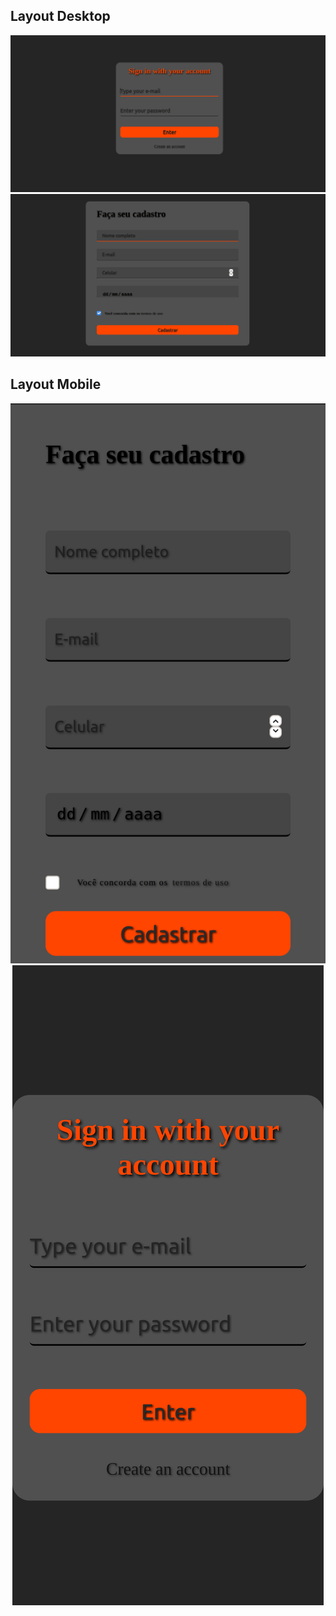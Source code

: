 ## Layout Desktop

<p align="center">
  <img src="./git/entrar.png">
  <br>
  <img src="./git/cadastro.png">
</p>

## Layout Mobile

<p align="center">
  <img src="./git/mobile1.png">
  <br>
  <img src="./git/mobile2.png">
</p>
